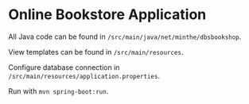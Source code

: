 Online Bookstore Application
============================

All Java code can be found in `/src/main/java/net/minthe/dbsbookshop`.

View templates can be found in `/src/main/resources`.

Configure database connection in `/src/main/resources/application.properties`.

Run with `mvn spring-boot:run`.